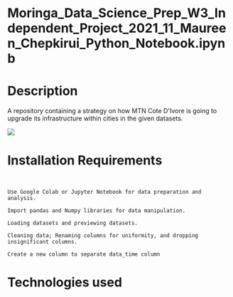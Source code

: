# Moringa_Data_Science_Prep_W3_Independent_Project_2021_11_Maureen_Chepkirui_Python_Notebook.ipynb

# Description #

A repository containing a strategy on how MTN Cote D'Ivore is going to upgrade its infrastructure within cities in the given datasets.

![](https://forthebadge.com/images/badges/check-it-out.svg)

# Installation Requirements
```


Use Google Colab or Jupyter Notebook for data preparation and analysis.

Import pandas and Numpy libraries for data manipulation.

Loading datasets and previewing datasets.

Cleaning data; Renaming columns for uniformity, and dropping insignificant columns.

Create a new column to separate data_time column
```

# Technologies used
